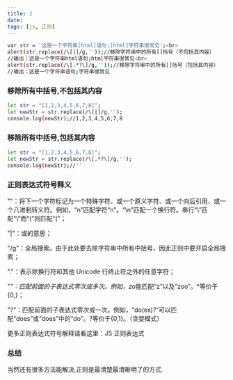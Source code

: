 ```yaml
---
title: 2
date:
tags: [js, 正则]
---
```


```bash
var str = '这是一个字符串[html]语句;[html]字符串很常见';<br>
alert(str.replace(/\[|]/g,''));//移除字符串中的所有[]括号（不包括其内容）
//输出：这是一个字符串html语句;html字符串很常见<br>
alert(str.replace(/\[.*?\]/g,''));//移除字符串中的所有[]括号（包括其内容）
//输出：这是一个字符串语句;字符串很常见
```

### 移除所有中括号,不包括其内容

```bash
let str = "[1,2,3,4,5,6,7,8]";
let newStr = str.replace(/\[|]/g,'');
console.log(newStr);//1,2,3,4,5,6,7,8
```

### 移除所有中括号,包括其内容

```bash
let str = "[1,2,3,4,5,6,7,8]";
let newStr = str.replace(/\[.*?\]/g,'');
console.log(newStr);//''
```

<!--more-->

### 正则表达式符号释义

"\"：将下一个字符标记为一个特殊字符、或一个原义字符、或一个向后引用、或一个八进制转义符。例如，“n”匹配字符“n”。“\n”匹配一个换行符。串行“\\”匹配“\”而“\(”则匹配“(”；

"|"：或的意思；

"/g"：全局搜索。由于此处要去除字符串中所有中括号，因此正则中要开启全局搜索；

"."：表示除换行符和其他 Unicode 行终止符之外的任意字符；

"*"：匹配前面的子表达式零次或多次。例如，zo*能匹配“z”以及“zoo”。\*等价于{0,}；

"?"：匹配前面的子表达式零次或一次。例如，“do(es)?”可以匹配“does”或“does”中的“do”。?等价于{0,1}。（贪婪模式）

更多正则表达式符号解释请看这里：JS 正则表达式

### 总结

当然还有很多方法能解决,正则是最清楚最清晰明了的方式.
